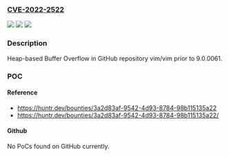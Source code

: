 ### [CVE-2022-2522](https://cve.mitre.org/cgi-bin/cvename.cgi?name=CVE-2022-2522)
![](https://img.shields.io/static/v1?label=Product&message=vim%2Fvim&color=blue)
![](https://img.shields.io/static/v1?label=Version&message=%3C%209.0.0061%20&color=brighgreen)
![](https://img.shields.io/static/v1?label=Vulnerability&message=CWE-122%20Heap-based%20Buffer%20Overflow&color=brighgreen)

### Description

Heap-based Buffer Overflow in GitHub repository vim/vim prior to 9.0.0061.

### POC

#### Reference
- https://huntr.dev/bounties/3a2d83af-9542-4d93-8784-98b115135a22
- https://huntr.dev/bounties/3a2d83af-9542-4d93-8784-98b115135a22/

#### Github
No PoCs found on GitHub currently.

